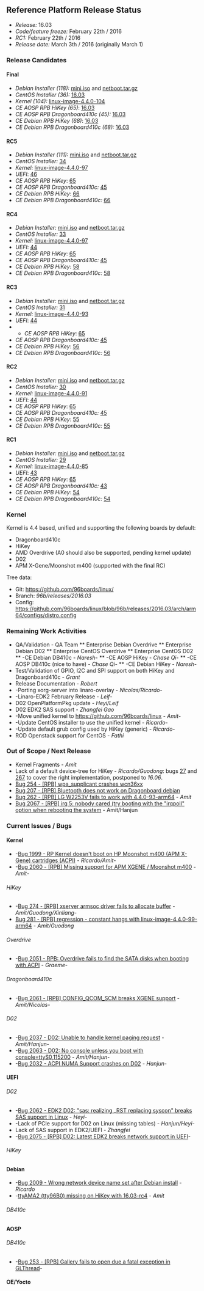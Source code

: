 ## Reference Platform Release Status

- *Release:* 16.03
- *Code/feature freeze:* February 22th / 2016
- *RC1:* February 22th / 2016
- *Release date:* March 3th / 2016 (originally March 1)

### Release Candidates

#### Final

- *Debian Installer (118):* [mini.iso](https://builds.96boards.org/releases/reference-platform/components/debian-installer/16.03/mini.iso) and [netboot.tar.gz](https://builds.96boards.org/releases/reference-platform/components/debian-installer/16.03/netboot.tar.gz)
- *CentOS Installer (36):* [16.03](https://builds.96boards.org/releases/reference-platform/components/centos-installer/16.03/)
- *Kernel (104):* [linux-image-4.4.0-104](https://builds.96boards.org/releases/reference-platform/components/linux/16.03/)
- *CE AOSP RPB HiKey (65)*: [16.03](https://builds.96boards.org/releases/reference-platform/aosp/hikey/16.03/)
- *CE AOSP RPB Dragonboard410c (45):* [16.03](https://builds.96boards.org/releases/reference-platform/aosp/dragonboard410c/16.03/)
- *CE Debian RPB HiKey (68)*: [16.03](https://builds.96boards.org/releases/reference-platform/debian/hikey/16.03/)
- *CE Debian RPB Dragonboard410c (68):* [16.03](https://builds.96boards.org/releases/reference-platform/debian/dragonboard410c/16.03/)

#### RC5

- *Debian Installer (111):* [mini.iso](https://builds.96boards.org/snapshots/reference-platform/components/debian-installer/111/mini.iso) and [netboot.tar.gz](https://builds.96boards.org/snapshots/reference-platform/components/debian-installer/111/netboot.tar.gz)
- *CentOS Installer:* [34](https://builds.96boards.org/snapshots/reference-platform/components/centos-installer/34/)
- *Kernel:* [linux-image-4.4.0-97](https://repo.linaro.org/ubuntu/linaro-staging/pool/main/l/linux/linux-image-4.4.0-97-arm64_4.4.0.linaro.97-1.linarojessie.1_arm64.deb)
- *UEFI*: [46](https://builds.96boards.org/snapshots/reference-platform/components/uefi/46/)
- *CE AOSP RPB HiKey*: [65](https://builds.96boards.org/snapshots/reference-platform/aosp/hikey/65/)
- *CE AOSP RPB Dragonboard410c:* [45](https://builds.96boards.org/snapshots/reference-platform/aosp/db410c/45/)
- *CE Debian RPB HiKey*: [66](https://builds.96boards.org/snapshots/reference-platform/debian/66/hikey/)
- *CE Debian RPB Dragonboard410c:* [66](https://builds.96boards.org/snapshots/reference-platform/debian/66/dragonboard410c/)

#### RC4

- *Debian Installer:* [mini.iso](https://ci.linaro.org/view/96boards/job/96boards-reference-debian-installer-staging/lastSuccessfulBuild/artifact/mini.iso) and [netboot.tar.gz](https://ci.linaro.org/view/96boards/job/96boards-reference-debian-installer-staging/lastSuccessfulBuild/artifact/netboot.tar.gz)
- *CentOS Installer:* [33](https://builds.96boards.org/snapshots/reference-platform/components/centos-installer/33/)
- *Kernel:* [linux-image-4.4.0-97](https://repo.linaro.org/ubuntu/linaro-staging/pool/main/l/linux/linux-image-4.4.0-97-arm64_4.4.0.linaro.97-1.linarojessie.1_arm64.deb)
- *UEFI*: [44](https://builds.96boards.org/snapshots/reference-platform/components/uefi/44/)
- *CE AOSP RPB HiKey*: [65](https://builds.96boards.org/snapshots/reference-platform/aosp/hikey/65/)
- *CE AOSP RPB Dragonboard410c:* [45](https://builds.96boards.org/snapshots/reference-platform/aosp/db410c/45/)
- *CE Debian RPB HiKey*: [58](https://builds.96boards.org/snapshots/reference-platform/debian/58/hikey/)
- *CE Debian RPB Dragonboard410c:* [58](https://builds.96boards.org/snapshots/reference-platform/debian/58/dragonboard410c/)

#### RC3

- *Debian Installer:* [mini.iso](https://ci.linaro.org/view/96boards/job/96boards-reference-debian-installer-staging/lastSuccessfulBuild/artifact/mini.iso) and [netboot.tar.gz](https://ci.linaro.org/view/96boards/job/96boards-reference-debian-installer-staging/lastSuccessfulBuild/artifact/netboot.tar.gz)
- *CentOS Installer:* [31](https://builds.96boards.org/snapshots/reference-platform/components/centos-installer/31/)
- *Kernel:* [linux-image-4.4.0-93](https://repo.linaro.org/ubuntu/linaro-staging/pool/main/l/linux/linux-image-4.4.0-93-arm64_4.4.0.linaro.93-1.linarojessie.1_arm64.deb)
- *UEFI*: [44](https://builds.96boards.org/snapshots/reference-platform/components/uefi/44/)
- - *CE AOSP RPB HiKey*: [65](https://builds.96boards.org/snapshots/reference-platform/aosp/hikey/65/)
- *CE AOSP RPB Dragonboard410c:* [45](https://builds.96boards.org/snapshots/reference-platform/aosp/db410c/45/)
- *CE Debian RPB HiKey*: [56](https://builds.96boards.org/snapshots/reference-platform/debian/56/hikey/)
- *CE Debian RPB Dragonboard410c:* [56](https://builds.96boards.org/snapshots/reference-platform/debian/56/dragonboard410c/)

#### RC2

- *Debian Installer:* [mini.iso](https://ci.linaro.org/view/96boards/job/96boards-reference-debian-installer-staging/lastSuccessfulBuild/artifact/mini.iso) and [netboot.tar.gz](https://ci.linaro.org/view/96boards/job/96boards-reference-debian-installer-staging/lastSuccessfulBuild/artifact/netboot.tar.gz)
- *CentOS Installer:* [30](https://builds.96boards.org/snapshots/reference-platform/components/centos-installer/30/)
- *Kernel:* [linux-image-4.4.0-91](https://repo.linaro.org/ubuntu/linaro-staging/pool/main/l/linux/linux-image-4.4.0-91-arm64_4.4.0.linaro.91-1.linarojessie.1_arm64.deb)
- *UEFI*: [44](https://builds.96boards.org/snapshots/reference-platform/components/uefi/44/)
- *CE AOSP RPB HiKey*: [65](https://builds.96boards.org/snapshots/reference-platform/aosp/hikey/65/)
- *CE AOSP RPB Dragonboard410c:* [45](https://builds.96boards.org/snapshots/reference-platform/aosp/db410c/45/)
- *CE Debian RPB HiKey*: [55](https://builds.96boards.org/snapshots/reference-platform/debian/55/hikey/)
- *CE Debian RPB Dragonboard410c:* [55](https://builds.96boards.org/snapshots/reference-platform/debian/55/dragonboard410c/)

#### RC1

- *Debian Installer:* [mini.iso](https://ci.linaro.org/view/96boards/job/96boards-reference-debian-installer-staging/lastSuccessfulBuild/artifact/mini.iso) and [netboot.tar.gz](https://ci.linaro.org/view/96boards/job/96boards-reference-debian-installer-staging/lastSuccessfulBuild/artifact/netboot.tar.gz)
- *CentOS Installer:* [29](https://builds.96boards.org/snapshots/reference-platform/components/centos-installer/29/)
- *Kernel:* [linux-image-4.4.0-85](https://repo.linaro.org/ubuntu/linaro-staging/pool/main/l/linux/linux-image-4.4.0-85-arm64_4.4.0.linaro.85-1.linarojessie.1_arm64.deb)
- *UEFI*: [43](https://builds.96boards.org/snapshots/reference-platform/components/uefi/43/)
- *CE AOSP RPB HiKey*: [65](https://builds.96boards.org/snapshots/reference-platform/aosp/hikey/65/)
- *CE AOSP RPB Dragonboard410c:* [43](https://builds.96boards.org/snapshots/reference-platform/aosp/db410c/43/)
- *CE Debian RPB HiKey*: [54](https://builds.96boards.org/snapshots/reference-platform/debian/54/hikey/)
- *CE Debian RPB Dragonboard410c:* [54](https://builds.96boards.org/snapshots/reference-platform/debian/54/dragonboard410c/)

### Kernel

Kernel is 4.4 based, unified and supporting the following boards by default:
* Dragonboard410c
* HiKey
* AMD Overdrive (A0 should also be supported, pending kernel update)
* D02
* APM X-Gene/Moonshot m400 (supported with the final RC)

Tree data:
* Git: https://github.com/96boards/linux/
* Branch: *96b/releases/2016.03*
* Config: https://github.com/96boards/linux/blob/96b/releases/2016.03/arch/arm64/configs/distro.config

### Remaining Work Activities

* QA/Validation - QA Team
** Enterprise Debian Overdrive
** Enterprise Debian D02
** Enterprise CentOS Overdrive
** Enterprise CentOS D02
** -CE Debian DB410c - *Naresh*-
** -CE AOSP HiKey - *Chase Qi*-
** -CE AOSP DB410c (nice to have) - *Chase Qi*- 
** -CE Debian HiKey - *Naresh*-
* Test/Validation of GPIO, I2C and SPI support on both HiKey and Dragonboard410c - *Grant*
* Release Documentation - *Robert*
* -Porting xorg-server into linaro-overlay - *Nicolas/Ricardo*-
* -Linaro-EDK2 February Release - *Leif*-
* D02 OpenPlatformPkg update - *Heyi/Leif*
* D02 EDK2 SAS support - *Zhangfei Gao*
* -Move unified kernel to https://github.com/96boards/linux - *Amit*-
* -Update CentOS installer to use the unified kernel - *Ricardo*-
* -Update default grub config used by HiKey (generic) - *Ricardo*-
* ROD Openstack support for CentOS - *Fathi*

### Out of Scope / Next Release

* Kernel Fragments - *Amit*
* Lack of a default device-tree for HiKey - *Ricardo/Guodong*: bugs [27](https://bugs.96boards.org/show_bug.cgi?id=27) and [267](https://bugs.96boards.org/show_bug.cgi?id=267) to cover the right implementation, postponed to *16.06*.
* [Bug 254 - [RPB] wpa_supplicant crashes wcn36xx](https://bugs.96boards.org/show_bug.cgi?id=254)
* [Bug 207 - [RPB] Bluetooth does not work on Dragonboard debian](https://bugs.96boards.org/show_bug.cgi?id=207)
* [Bug 262 - [RPB] LG W2253V fails to work with 4.4.0-93-arm64](https://bugs.96boards.org/show_bug.cgi?id=262) - *Amit*
* [Bug 2067 - [RPB] irq 5: nobody cared (try booting with the "irqpoll" option when rebooting the system](https://bugs.linaro.org/show_bug.cgi?id=2067) - Amit/Hanjun

### Current Issues / Bugs

#### Kernel

* -[Bug 1999 - RP Kernel doesn't boot on HP Moonshot m400 (APM X-Gene) cartridges (ACPI)](https://bugs.linaro.org/show_bug.cgi?id=1999) - *Ricardo/Amit*-
* -[Bug 2060 - [RPB] Missing support for APM XGENE / Moonshot m400](https://bugs.linaro.org/show_bug.cgi?id=2060) - *Amit*-

###### HiKey

* -[Bug 274 - [RPB] xserver armsoc driver fails to allocate buffer](https://bugs.96boards.org/show_bug.cgi?id=274) - *Amit/Guodong/Xinliang*-
* [Bug 281 - [RPB] regression - constant hangs with linux-image-4.4.0-99-arm64](https://bugs.96boards.org/show_bug.cgi?id=281) - *Amit/Guodong*

###### Overdrive

* -[Bug 2051 - RPB: Overdrive fails to find the SATA disks when booting with ACPI](https://bugs.linaro.org/show_bug.cgi?id=2051) - *Graeme*-

###### Dragonboard410c

* -[Bug 2061 - [RPB] CONFIG_QCOM_SCM breaks XGENE support](https://bugs.linaro.org/show_bug.cgi?id=2061) - *Amit/Nicolas*-

###### D02

* -[Bug 2037 - D02: Unable to handle kernel paging request](https://bugs.linaro.org/show_bug.cgi?id=2037) - *Amit/Hanjun*-
* -[Bug 2063 - D02: No console unless you boot with console=ttyS0,115200](https://bugs.linaro.org/show_bug.cgi?id=2063) - *Amit/Hanjun*-
* -[Bug 2032 - ACPI NUMA Support crashes on D02](https://bugs.linaro.org/show_bug.cgi?id=2032) - *Hanjun*-

#### UEFI

###### D02

* -[Bug 2062 - EDK2 D02: "sas: realizing _RST replacing syscon" breaks SAS support in Linux](https://bugs.linaro.org/show_bug.cgi?id=2062) - *Heyi*-
* -Lack of PCIe support for D02 on Linux (missing tables) - *Hanjun/Heyi*-
* Lack of SAS support in EDK2/UEFI - *Zhangfei*
* -[Bug 2075 - [RPB] D02: Latest EDK2 breaks network support in UEFI](https://bugs.linaro.org/show_bug.cgi?id=2075)-

###### HiKey

#### Debian

* -[Bug 2009 - Wrong network device name set after Debian install](https://bugs.linaro.org/show_bug.cgi?id=2009) - *Ricardo*
* -[ttyAMA2 (tty96B0) missing on HiKey with 16.03-rc4](https://bugs.96boards.org/show_bug.cgi?id=273) - *Amit*

###### DB410c

#### AOSP

###### DB410c

* -[Bug 253 - [RPB] Gallery fails to open due a fatal exception in GLThread](https://bugs.96boards.org/show_bug.cgi?id=253)-

#### OE/Yocto
